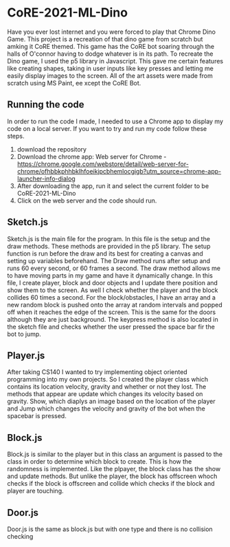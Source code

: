 # CoRE-2021-ML-Dino

Have you ever lost internet and you were forced to play that Chrome Dino Game. This project is a recreation of that dino game from scratch but amking it CoRE themed. This game has the CoRE bot soaring through the halls of O'connor having to dodge whatever is in its path. To recreate the Dino game, I used the p5 library in Javascript. This gave me certain features like creating shapes, taking in user inputs like key presses and letting me easily display images to the screen. All of the art assets were made from scratch using MS Paint, ee xcept the CoRE Bot.

## Running the code

In order to run the code I made, I needed to use a Chrome app to display my code on a local server. If you want to try and run my code follow these steps.
1. download the repository 
2. Download the chrome app: Web server for Chrome - https://chrome.google.com/webstore/detail/web-server-for-chrome/ofhbbkphhbklhfoeikjpcbhemlocgigb?utm_source=chrome-app-launcher-info-dialog
3. After downloading the app, run it and select the current folder to be CoRE-2021-ML-Dino
4. Click on the web server and the code should run.

## Sketch.js

Sketch.js is the main file for the program. In this file is the setup and the draw methods. These methods are provided in the p5 library. The setup function is run before the draw and its best for creating a canvas and setting up variables beforehand. The Draw method runs after setup and runs 60 every second, or 60 frames a second. The draw method allows me to have moving parts in my game and have it dynamically change. In this file, I create player, block and door objects and I update there position and show them to the screen. As well I check whether the player and the block collides 60 times a second. For the block/obstacles, I have an array and a new random block is pushed onto the array at random intervals and popped off when it reaches the edge of the screen. This is the same for the doors although they are just background. The keypress method is also located in the sketch file and checks whether the user pressed the space bar fir the bot to jump.

## Player.js

After taking CS140 I wanted to try implementing object oriented programming into my own projects. So I created the player class which contains its location velocity, gravity and whether or not they lost. The methods that appear are update which changes its velocity based on gravity. Show, which diaplys an image based on the location of the player and Jump which changes the velocity and gravity of the bot when the spacebar is pressed.

## Block.js

Block.js is similar to the player but in this class an argument is passed to the class in order to determine which block to create. This is how the randomness is implemented. Like  the plpayer, the block class has the show and update methods. But unlike the player, the block has offscreen whoch checks if the block is offscreen and collide which checks if the block and player are touching.

## Door.js

Door.js is the same as block.js but with one type and there is no collision checking

